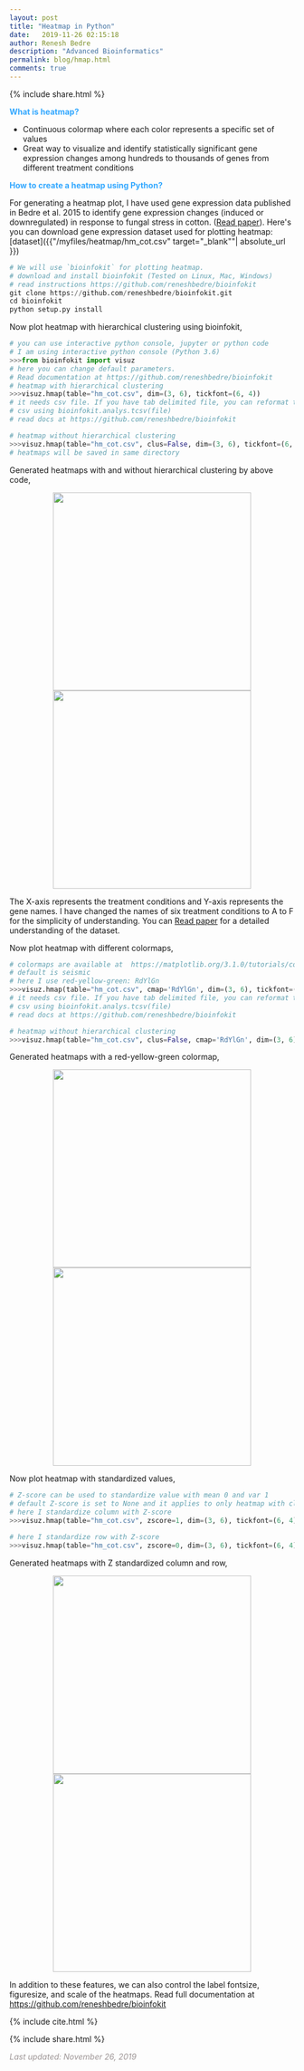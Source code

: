 ```yaml
---
layout: post
title: "Heatmap in Python"
date:   2019-11-26 02:15:18
author: Renesh Bedre
description: "Advanced Bioinformatics"
permalink: blog/hmap.html
comments: true
---
```

<p>
{% include  share.html %}
</p>

**<span style="color:#33a8ff">What is heatmap?</span>**
 - Continuous colormap where each color represents a specific set of values 
 - Great way to visualize and identify statistically significant gene expression changes among hundreds to thousands of genes
   from different treatment conditions
   
**<span style="color:#33a8ff">How to create a heatmap using Python?</span>**

For generating a heatmap plot, I have used gene expression data published in Bedre et al. 2015 to identify 
gene expression changes (induced or downregulated) in response to fungal stress in cotton. 
(<a href="https://journals.plos.org/plosone/article?id=10.1371/journal.pone.0138025">Read paper</a>). 
Here's you can download gene expression dataset used for plotting heatmap: 
[dataset]({{"/myfiles/heatmap/hm_cot.csv" target="_blank""| absolute_url }})
 
 ```python
# We will use `bioinfokit` for plotting heatmap.
# download and install bioinfokit (Tested on Linux, Mac, Windows) 
# read instructions https://github.com/reneshbedre/bioinfokit
git clone https://github.com/reneshbedre/bioinfokit.git
cd bioinfokit
python setup.py install
```

Now plot heatmap with hierarchical clustering using bioinfokit,

```python
# you can use interactive python console, jupyter or python code
# I am using interactive python console (Python 3.6)
>>>from bioinfokit import visuz
# here you can change default parameters. 
# Read documentation at https://github.com/reneshbedre/bioinfokit
# heatmap with hierarchical clustering 
>>>visuz.hmap(table="hm_cot.csv", dim=(3, 6), tickfont=(6, 4))
# it needs csv file. If you have tab delimited file, you can reformat to
# csv using bioinfokit.analys.tcsv(file) 
# read docs at https://github.com/reneshbedre/bioinfokit

# heatmap without hierarchical clustering 
>>>visuz.hmap(table="hm_cot.csv", clus=False, dim=(3, 6), tickfont=(6, 4))
# heatmaps will be saved in same directory
```

Generated heatmaps with and without hierarchical clustering by above code,

<p align="center">
<img src="/myfiles/heatmap/heatmap_clus1.png" width="350">
<img src="/myfiles/heatmap/heatmap1.png" width="350">
</p>


<!-- [screenshot]({{ "/myfiles/heatmap/heatmap_clus.png" | absolute_url }})-->

The X-axis represents the treatment conditions and Y-axis represents the gene names. I have changed the names of 
six treatment conditions to A to F for the simplicity of understanding. You can <a href="https://journals.plos.org/plosone/article?id=10.1371/journal.pone.0138025">Read paper</a>
for a detailed understanding of the dataset. 

Now plot heatmap with different colormaps,
```python
# colormaps are available at  https://matplotlib.org/3.1.0/tutorials/colors/colormaps.html
# default is seismic 
# here I use red-yellow-green: RdYlGn
>>>visuz.hmap(table="hm_cot.csv", cmap='RdYlGn', dim=(3, 6), tickfont=(6, 4))
# it needs csv file. If you have tab delimited file, you can reformat to
# csv using bioinfokit.analys.tcsv(file) 
# read docs at https://github.com/reneshbedre/bioinfokit

# heatmap without hierarchical clustering 
>>>visuz.hmap(table="hm_cot.csv", clus=False, cmap='RdYlGn', dim=(3, 6), tickfont=(6, 4))
```

Generated heatmaps with a red-yellow-green colormap,

<p align="center">
<img src="/myfiles/heatmap/heatmap_clus2.png" width="350">
<img src="/myfiles/heatmap/heatmap2.png" width="350">
</p>

Now plot heatmap with standardized values,

```python
# Z-score can be used to standardize value with mean 0 and var 1
# default Z-score is set to None and it applies to only heatmap with cluster
# here I standardize column with Z-score
>>>visuz.hmap(table="hm_cot.csv", zscore=1, dim=(3, 6), tickfont=(6, 4))

# here I standardize row with Z-score
>>>visuz.hmap(table="hm_cot.csv", zscore=0, dim=(3, 6), tickfont=(6, 4))

```

Generated heatmaps with Z standardized column and row,

<p align="center">
<img src="/myfiles/heatmap/heatmap_clus31.png" width="350">
<img src="/myfiles/heatmap/heatmap_clus32.png" width="350">
</p>

In addition to these features, we can also control the label fontsize, 
figuresize, and scale of the heatmaps. Read full documentation at  
https://github.com/reneshbedre/bioinfokit


<p>
{% include  cite.html %}
</p>

<p>
{% include  share.html %}
</p>
    
<span style="color:#9e9696"><i> Last updated: November 26, 2019</i> </span>    

